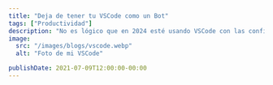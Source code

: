```yaml
---
title: "Deja de tener tu VSCode como un Bot"
tags: ["Productividad"]
description: "No es lógico que en 2024 esté usando VSCode con las configuraciones por defecto. Con un simple archivo de configuración la vamos a llevar a otro nivel."
image:
  src: "/images/blogs/vscode.webp"
  alt: "Foto de mi VSCode"

publishDate: 2021-07-09T12:00:00-00:00
---
```

